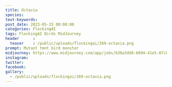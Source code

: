 ```yaml
---
title: Octavia
species: 
text-keywords: 
post_date: 2023-05-15 00:00:00
categories: FlockingAI
tags: FlockingAI Birds MidJourney 
header      :
  teaser    : /public/uploads/flockingai/269-octavia.png
prompt: Mutant tmnt bird monster
midjourney: https://www.midjourney.com/app/jobs/b36a3dd8-6694-41e5-87c8-6afaed662fa3
instagram: 
twitter: 
facebook: 
gallery: 
  - /public/uploads/flockingai/269-octavia.png
---
```


